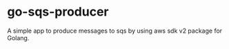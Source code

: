 # go-sqs-producer
A simple app to produce messages to sqs by using aws sdk v2 package for Golang.

## 
